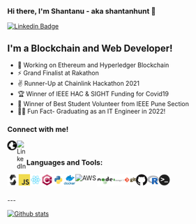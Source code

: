 ### Hi there, I'm Shantanu - aka shantanhunt 👋


[![Linkedin Badge](https://img.shields.io/badge/-shantanusontakke-blue?style=flat-square&logo=Linkedin&logoColor=white&link=https://www.linkedin.com/in/shantanu-sontakke-4a1b3117b/)](https://www.linkedin.com/in/shantanu-sontakke-4a1b3117b/)

## I'm a Blockchain and Web Developer! 

- 🔗 Working on Ethereum and Hyperledger Blockchain
- ⚡ Grand Finalist at Rakathon
- ✌️ Runner-Up at Chainlink Hackathon 2021
- 🏆 Winner of IEEE HAC & SIGHT Funding for Covid19
- 🏅 Winner of Best Student Volunteer from IEEE Pune Section
- 👨‍🎓 Fun Fact- Graduating as an IT Engineer in 2022!

### Connect with me!

[<img align="left" alt="Portfolio-Website" width="22px" src="https://raw.githubusercontent.com/iconic/open-iconic/master/svg/globe.svg" />](https://shantanhuntportfolio.netlify.app/)
[<img align="left" alt="LinkedIn" width="22px" src="https://cdn.jsdelivr.net/npm/simple-icons@v3/icons/linkedin.svg" />]( https://www.linkedin.com/in/shantanu-sontakke-4a1b3117b/)

<br />

### Languages and Tools:

<img align="left" alt="HTML5" width="26px" height="26px" src="https://raw.githubusercontent.com/shantanhunt/shantanhunt/main/images/sol.png" />
<img align="left" alt="JavaScript" width="26px" src="https://raw.githubusercontent.com/github/explore/80688e429a7d4ef2fca1e82350fe8e3517d3494d/topics/javascript/javascript.png" />
<img align="left" alt="React" width="26px" src="https://raw.githubusercontent.com/github/explore/80688e429a7d4ef2fca1e82350fe8e3517d3494d/topics/react/react.png" />
<img align="left" alt="Python" width="26px" src="https://raw.githubusercontent.com/shantanhunt/shantanhunt/023192c13bbb2691c2b904f52c98367cac308982/images/cpp.svg" />
<img align="left" alt="Python" width="26px" src="https://raw.githubusercontent.com/github/explore/80688e429a7d4ef2fca1e82350fe8e3517d3494d/topics/python/python.png" />
<img align="left" alt="Docker" width="26px" src="https://raw.githubusercontent.com/github/explore/80688e429a7d4ef2fca1e82350fe8e3517d3494d/topics/docker/docker.png" />
<img align="left" alt="AWS" width="50" src="https://github.com/melanieshi0120/melanieshi0120/blob/master/images/AWS.jpeg" />
<img align="left" alt="Node.js" width="37px" height="28px" src="https://raw.githubusercontent.com/shantanhunt/shantanhunt/main/images/nodejsgit.png" />
<img align="left" alt="MongoDB" width="26px" src="https://raw.githubusercontent.com/github/explore/80688e429a7d4ef2fca1e82350fe8e3517d3494d/topics/mongodb/mongodb.png" />
<img align="left" alt="Git" width="26px" src="https://raw.githubusercontent.com/github/explore/80688e429a7d4ef2fca1e82350fe8e3517d3494d/topics/git/git.png" />
<img align="left" alt="GitHub" width="26px" src="https://raw.githubusercontent.com/github/explore/78df643247d429f6cc873026c0622819ad797942/topics/github/github.png" />
<img align="left" alt="R" width="26px" src="https://raw.githubusercontent.com/github/explore/80688e429a7d4ef2fca1e82350fe8e3517d3494d/topics/r/r.png" />
<img align="left" alt="Terminal" width="26px" src="https://raw.githubusercontent.com/github/explore/80688e429a7d4ef2fca1e82350fe8e3517d3494d/topics/terminal/terminal.png" />

<br />
<br>
<br>
---

[![Github stats](https://github-readme-stats.vercel.app/api?username=shantanhunt)](https://github.com/shantanhunt/github-readme-stats)


